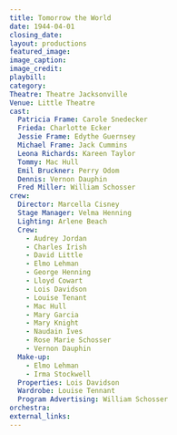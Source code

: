 ```yaml
---
title: Tomorrow the World
date: 1944-04-01
closing_date:
layout: productions
featured_image: 
image_caption:
image_credit:
playbill: 
category: 
Theatre: Theatre Jacksonville
Venue: Little Theatre
cast:
  Patricia Frame: Carole Snedecker
  Frieda: Charlotte Ecker
  Jessie Frame: Edythe Guernsey
  Michael Frame: Jack Cummins
  Leona Richards: Kareen Taylor
  Tommy: Mac Hull
  Emil Bruckner: Perry Odom
  Dennis: Vernon Dauphin
  Fred Miller: William Schosser
crew:
  Director: Marcella Cisney
  Stage Manager: Velma Henning
  Lighting: Arlene Beach
  Crew:
    - Audrey Jordan
    - Charles Irish
    - David Little
    - Elmo Lehman
    - George Henning
    - Lloyd Cowart
    - Lois Davidson
    - Louise Tenant
    - Mac Hull
    - Mary Garcia
    - Mary Knight
    - Naudain Ives
    - Rose Marie Schosser
    - Vernon Dauphin
  Make-up:
    - Elmo Lehman
    - Irma Stockwell
  Properties: Lois Davidson
  Wardrobe: Louise Tennant
  Program Advertising: William Schosser
orchestra:
external_links:
---
```


